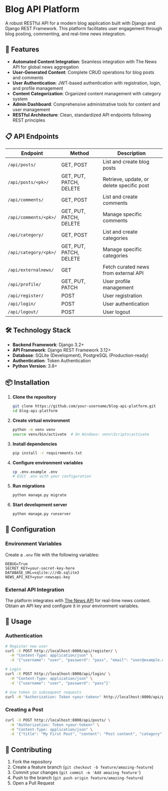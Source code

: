 # Blog API Platform

A robust RESTful API for a modern blog application built with Django and Django REST Framework. This platform facilitates user engagement through blog posting, commenting, and real-time news integration.

## 🚀 Features

- **Automated Content Integration**: Seamless integration with The News API for global news aggregation
- **User-Generated Content**: Complete CRUD operations for blog posts and comments
- **User Authentication**: JWT-based authentication with registration, login, and profile management
- **Content Categorization**: Organized content management with category system
- **Admin Dashboard**: Comprehensive administrative tools for content and user management
- **RESTful Architecture**: Clean, standardized API endpoints following REST principles

## 📋 API Endpoints

| Endpoint | Method | Description |
|----------|--------|-------------|
| `/api/posts/` | GET, POST | List and create blog posts |
| `/api/posts/<pk>/` | GET, PUT, PATCH, DELETE | Retrieve, update, or delete specific post |
| `/api/comments/` | GET, POST | List and create comments |
| `/api/comments/<pk>/` | GET, PUT, PATCH, DELETE | Manage specific comments |
| `/api/category/` | GET, POST | List and create categories |
| `/api/category/<pk>/` | GET, PUT, PATCH, DELETE | Manage specific categories |
| `/api/externalnews/` | GET | Fetch curated news from external API |
| `/api/profile/` | GET, PUT, PATCH | User profile management |
| `/api/register/` | POST | User registration |
| `/api/login/` | POST | User authentication |
| `/api/logout/` | POST | User logout |

## 🛠️ Technology Stack

- **Backend Framework**: Django 3.2+
- **API Framework**: Django REST Framework 3.12+
- **Database**: SQLite (Development), PostgreSQL (Production-ready)
- **Authentication**: Token Authentication
- **Python Version**: 3.8+

## 📦 Installation

1. **Clone the repository**
   ```bash
   git clone https://github.com/your-username/blog-api-platform.git
   cd blog-api-platform
   ```

2. **Create virtual environment**
   ```bash
   python -m venv venv
   source venv/bin/activate  # On Windows: venv\Scripts\activate
   ```

3. **Install dependencies**
   ```bash
   pip install -r requirements.txt
   ```

4. **Configure environment variables**
   ```bash
   cp .env.example .env
   # Edit .env with your configuration
   ```

5. **Run migrations**
   ```bash
   python manage.py migrate
   ```

6. **Start development server**
   ```bash
   python manage.py runserver
   ```

## 🔧 Configuration

### Environment Variables

Create a `.env` file with the following variables:

```env
DEBUG=True
SECRET_KEY=your-secret-key-here
DATABASE_URL=sqlite:///db.sqlite3
NEWS_API_KEY=your-newsapi-key
```

### External API Integration

The platform integrates with [The News API](https://www.thenewsapi.com/) for real-time news content. Obtain an API key and configure it in your environment variables.

## 🎯 Usage

### Authentication

```bash
# Register new user
curl -X POST http://localhost:8000/api/register/ \
  -H "Content-Type: application/json" \
  -d '{"username": "user", "password": "pass", "email": "user@example.com"}'

# Login
curl -X POST http://localhost:8000/api/login/ \
  -H "Content-Type: application/json" \
  -d '{"username": "user", "password": "pass"}'

# Use token in subsequent requests
curl -H "Authorization: Token <your-token>" http://localhost:8000/api/posts/
```

### Creating a Post

```bash
curl -X POST http://localhost:8000/api/posts/ \
  -H "Authorization: Token <your-token>" \
  -H "Content-Type: application/json" \
  -d '{"title": "My First Post", "content": "Post content", "category": 1}'
```

## 🤝 Contributing

1. Fork the repository
2. Create a feature branch (`git checkout -b feature/amazing-feature`)
3. Commit your changes (`git commit -m 'Add amazing feature'`)
4. Push to the branch (`git push origin feature/amazing-feature`)
5. Open a Pull Request

